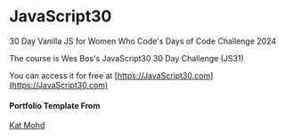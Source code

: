 # JavaScript30
 30 Day Vanilla JS for Women Who Code's Days of Code Challenge 2024

 The course is Wes Bos's JavaScript30 30 Day Challenge (JS31)
 
 You can access it for free at [https://JavaScript30.com](https://JavaScript30.com)




#### Portfolio Template From 

[Kat Mohd](https://github.com/katmohd/JavaScript30/blob/main/README.md)

